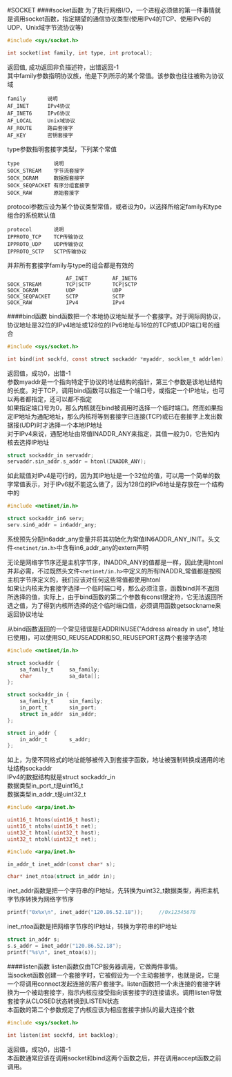 #SOCKET
####socket函数
为了执行网络I/O，一个进程必须做的第一件事情就是调用socket函数，指定期望的通信协议类型(使用IPv4的TCP、使用IPv6的UDP、Unix域字节流协议等)
```c
#include <sys/socket.h>

int socket(int family, int type, int protocal);
```
返回值, 成功返回非负描述符，出错返回-1    
其中family参数指明协议族，他是下列所示的某个常值。该参数也往往被称为协议域     
```text
family       说明
AF_INET      IPv4协议
AF_INET6     IPv6协议
AF_LOCAL     Unix域协议
AF_ROUTE     路由套接字
AF_KEY       密钥套接字
```
type参数指明套接字类型，下列某个常值
```text
type           说明
SOCK_STREAM    字节流套接字
SOCK_DGRAM     数据报套接字
SOCK_SEQPACKET 有序分组套接字
SOCK_RAW       原始套接字
```
protocol参数应设为某个协议类型常值，或者设为0，以选择所给定family和type组合的系统默认值   
```text
protocol       说明
IPPROTO_TCP    TCP传输协议
IPPROTO_UDP    UDP传输协议
IPPROTO_SCTP   SCTP传输协议
```          
并非所有套接字family与type的组合都是有效的
```text
                   AF_INET        AF_INET6
SOCK_STREAM        TCP|SCTP       TCP|SCTP
SOCK_DGRAM         UDP            UDP
SOCK_SEQPACKET     SCTP           SCTP
SOCK_RAW           IPv4           IPv4
```
####bind函数
bind函数把一个本地协议地址赋予一个套接字。对于网际网协议，协议地址是32位的IPv4地址或128位的IPv6地址与16位的TCP或UDP端口号的组合          
```c
#include <sys/socket.h>

int bind(int sockfd, const struct sockaddr *myaddr, socklen_t addrlen);
```
返回值，成功0，出错-1           
参数myaddr是一个指向特定于协议的地址结构的指针，第三个参数是该地址结构的长度。对于TCP，调用bind函数可以指定一个端口号，或指定一个IP地址，也可以两者都指定，还可以都不指定          
如果指定端口号为0，那么内核就在bind被调用时选择一个临时端口。然而如果指定IP地址为通配地址，那么内核将等到套接字已连接(TCP)或已在套接字上发出数据报(UDP)时才选择一个本地IP地址             
对于IPv4来说，通配地址由常值INADDR_ANY来指定，其值一般为0，它告知内核去选择IP地址
```c
struct sockaddr_in servaddr;
servaddr.sin_addr.s_addr = htonl(INADDR_ANY);
```
如此赋值对IPv4是可行的，因为其IP地址是一个32位的值，可以用一个简单的数字常值表示，对于IPv6就不能这么做了，因为128位的IPv6地址是存放在一个结构中的
```c
#include <netinet/in.h>

struct sockaddr_in6 serv;
serv.sin6_addr = in6addr_any;
```
系统预先分配in6addr_any变量并将其初始化为常值IN6ADDR_ANY_INIT。头文件`<netinet/in.h>`中含有in6_addr_any的extern声明          

无论是网络字节序还是主机字节序，INADDR_ANY的值都是一样，因此使用htonl并非必需，不过既然头文件`<netinet/in.h>`中定义的所有INADDR_常值都是按照主机字节序定义的，我们应该对任何这些常值都使用htonl     
如果让内核来为套接字选择一个临时端口号，那么必须注意，函数bind并不返回所选择的值，实际上，由于bind函数的第二个参数有const限定符，它无法返回所选之值，为了得到内核所选择的这个临时端口值，必须调用函数getsockname来返回协议地址           

从bind函数返回的一个常见错误是EADDRINUSE("Address already in use", 地址已使用)，可以使用SO_REUSEADDR和SO_REUSEPORT这两个套接字选项

```c
#include <netinet/in.h>

struct sockaddr {
	sa_family_t		sa_family;
	char            sa_data[];
};

struct sockaddr_in {
	sa_family_t     sin_family;
	in_port_t       sin_port;
	struct in_addr  sin_addr;
};

struct in_addr {
	in_addr_t       s_addr;
};
```
如上，为使不同格式的地址能够被传入到套接字函数，地址被强制转换成通用的地址结构sockaddr              
IPv4的数据结构就是struct sockaddr_in         
数据类型in_port_t是uint16_t            
数据类型in_addr_t是uint32_t  
```c
#include <arpa/inet.h>

uint16_t htons(uint16_t host);
uint16_t ntohs(uint16_t net);
uint32_t htonl(uint32_t host);
uint32_t ntohl(uint32_t net);
```       
```c
#include <arpa/inet.h>

in_addr_t inet_addr(const char* s);

char* inet_ntoa(struct in_addr in);
```
inet_addr函数是把一个字符串的IP地址，先转换为uint32_t数据类型，再把主机字节序转换为网络字节序
```c
printf("0x%x\n", inet_addr("120.86.52.18"));     //0x12345678
```
inet_ntoa函数是把网络字节序的IP地址，转换为字符串的IP地址
```c
struct in_addr s;
s.s_addr = inet_addr("120.86.52.18");
printf("%s\n", inet_ntoa(s));
```
####listen函数
listen函数仅由TCP服务器调用，它做两件事情。          
当socket函数创建一个套接字时，它被假设为一个主动套接字，也就是说，它是一个将调用connect发起连接的客户套接字。listen函数把一个未连接的套接字转换为一个被动套接字，指示内核应接受指向该套接字的连接请求。调用listen导致套接字从CLOSED状态转换到LISTEN状态           
本函数的第二个参数规定了内核应该为相应套接字排队的最大连接个数        
```c
#include <sys/socket.h>

int listen(int sockfd, int backlog);
```
返回值，成功0，出错-1            
本函数通常应该在调用socket和bind这两个函数之后，并在调用accept函数之前调用。